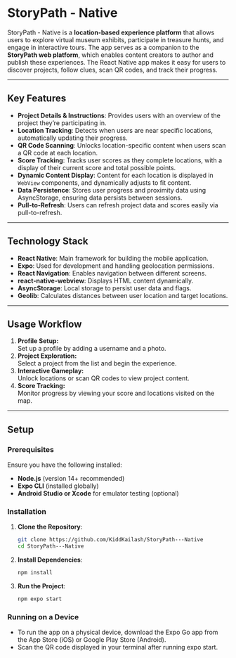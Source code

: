 # **StoryPath - Native**  

StoryPath - Native is a **location-based experience platform** that allows users to explore virtual museum exhibits, participate in treasure hunts, and engage in interactive tours. The app serves as a companion to the **StoryPath web platform**, which enables content creators to author and publish these experiences. The React Native app makes it easy for users to discover projects, follow clues, scan QR codes, and track their progress.

---

## **Key Features**  
- **Project Details & Instructions**: Provides users with an overview of the project they’re participating in.
- **Location Tracking**: Detects when users are near specific locations, automatically updating their progress.
- **QR Code Scanning**: Unlocks location-specific content when users scan a QR code at each location.
- **Score Tracking**: Tracks user scores as they complete locations, with a display of their current score and total possible points.
- **Dynamic Content Display**: Content for each location is displayed in `WebView` components, and dynamically adjusts to fit content.
- **Data Persistence**: Stores user progress and proximity data using AsyncStorage, ensuring data persists between sessions.
- **Pull-to-Refresh**: Users can refresh project data and scores easily via pull-to-refresh.

---

## **Technology Stack**  
- **React Native**: Main framework for building the mobile application.
- **Expo**: Used for development and handling geolocation permissions.
- **React Navigation**: Enables navigation between different screens.
- **react-native-webview**: Displays HTML content dynamically.
- **AsyncStorage**: Local storage to persist user data and flags.
- **Geolib**: Calculates distances between user location and target locations.

---

## **Usage Workflow**  
1. **Profile Setup:**  
   Set up a profile by adding a username and a photo.
2. **Project Exploration:**  
   Select a project from the list and begin the experience.
3. **Interactive Gameplay:**  
   Unlock locations or scan QR codes to view project content.
4. **Score Tracking:**  
   Monitor progress by viewing your score and locations visited on the map.

---

## Setup

### Prerequisites

Ensure you have the following installed:

- **Node.js** (version 14+ recommended)
- **Expo CLI** (installed globally)
- **Android Studio or Xcode** for emulator testing (optional)

### Installation

1. **Clone the Repository**:

   ```bash
   git clone https://github.com/KiddKailash/StoryPath---Native
   cd StoryPath---Native
   ```
2. **Install Dependencies**:
    ```bash
    npm install
    ```
3. **Run the Project**:
    ```bash
    npm expo start
    ```

### Running on a Device
- To run the app on a physical device, download the Expo Go app from the App Store (iOS) or Google Play Store (Android).
- Scan the QR code displayed in your terminal after running expo start.
